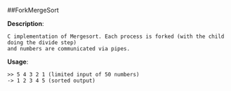 
##ForkMergeSort


__Description__: 

    C implementation of Mergesort. Each process is forked (with the child doing the divide step) 
    and numbers are communicated via pipes. 

__Usage__: 

    >> 5 4 3 2 1 (limited input of 50 numbers)
    -> 1 2 3 4 5 (sorted output)
